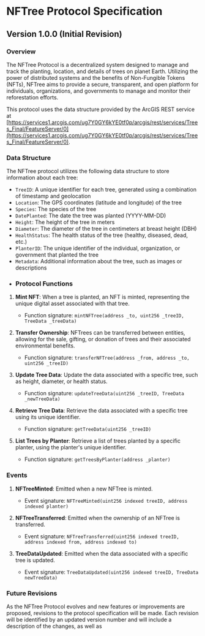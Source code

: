 
# NFTree Protocol Specification

## Version 1.0.0 (Initial Revision)

### Overview

The NFTree Protocol is a decentralized system designed to manage and track the planting, location, and details of trees on planet Earth. Utilizing the power of distributed systems and the benefits of Non-Fungible Tokens (NFTs), NFTree aims to provide a secure, transparent, and open platform for individuals, organizations, and governments to manage and monitor their reforestation efforts.

This protocol uses the data structure provided by the ArcGIS REST service at [https://services1.arcgis.com/ug7Y0GY6kYE0tf0p/arcgis/rest/services/Trees_Final/FeatureServer/0](https://services1.arcgis.com/ug7Y0GY6kYE0tf0p/arcgis/rest/services/Trees_Final/FeatureServer/0).

### Data Structure

The NFTree protocol utilizes the following data structure to store information about each tree:

-   `TreeID`: A unique identifier for each tree, generated using a combination of timestamp and geolocation
-   `Location`: The GPS coordinates (latitude and longitude) of the tree
-   `Species`: The species of the tree
-   `DatePlanted`: The date the tree was planted (YYYY-MM-DD)
-   `Height`: The height of the tree in meters
-   `Diameter`: The diameter of the tree in centimeters at breast height (DBH)
-   `HealthStatus`: The health status of the tree (healthy, diseased, dead, etc.)
-   `PlanterID`: The unique identifier of the individual, organization, or government that planted the tree
-   `Metadata`: Additional information about the tree, such as images or descriptions
- ### Protocol Functions

1.  **Mint NFT**: When a tree is planted, an NFT is minted, representing the unique digital asset associated with that tree.
    
    -   Function signature: `mintNFTree(address _to, uint256 _treeID, TreeData _treeData)`
2.  **Transfer Ownership**: NFTrees can be transferred between entities, allowing for the sale, gifting, or donation of trees and their associated environmental benefits.
    
    -   Function signature: `transferNFTree(address _from, address _to, uint256 _treeID)`
3.  **Update Tree Data**: Update the data associated with a specific tree, such as height, diameter, or health status.
    
    -   Function signature: `updateTreeData(uint256 _treeID, TreeData _newTreeData)`
4.  **Retrieve Tree Data**: Retrieve the data associated with a specific tree using its unique identifier.
    
    -   Function signature: `getTreeData(uint256 _treeID)`
5.  **List Trees by Planter**: Retrieve a list of trees planted by a specific planter, using the planter's unique identifier.
    
    -   Function signature: `getTreesByPlanter(address _planter)`

### Events

1.  **NFTreeMinted**: Emitted when a new NFTree is minted.
    
    -   Event signature: `NFTreeMinted(uint256 indexed treeID, address indexed planter)`
2.  **NFTreeTransferred**: Emitted when the ownership of an NFTree is transferred.
    
    -   Event signature: `NFTreeTransferred(uint256 indexed treeID, address indexed from, address indexed to)`
3.  **TreeDataUpdated**: Emitted when the data associated with a specific tree is updated.
    
    -   Event signature: `TreeDataUpdated(uint256 indexed treeID, TreeData newTreeData)`

### Future Revisions

As the NFTree Protocol evolves and new features or improvements are proposed, revisions to the protocol specification will be made. Each revision will be identified by an updated version number and will include a description of the changes, as well as
